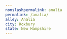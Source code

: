 ```yaml
---
﻿nonslashpermalink: analia
permalink: /analia/
alley: Analia
city: Roxbury
state: New Hampshire
---
```

